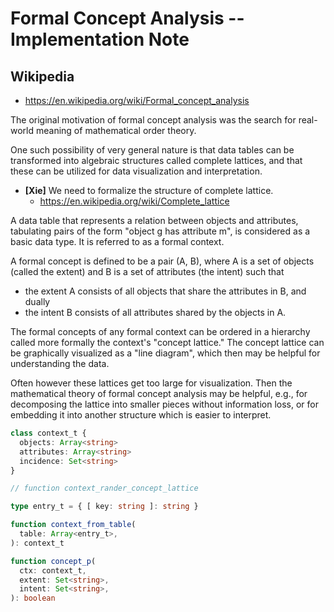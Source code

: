 # Formal Concept Analysis -- Implementation Note

## Wikipedia

- https://en.wikipedia.org/wiki/Formal_concept_analysis

The original motivation of formal concept analysis
was the search for real-world meaning of mathematical order theory.

One such possibility of very general nature is that
data tables can be transformed into algebraic structures called complete lattices,
and that these can be utilized for data visualization and interpretation.

- **[Xie]**
  We need to formalize the structure of complete lattice.
  - https://en.wikipedia.org/wiki/Complete_lattice

A data table that represents a relation between objects and attributes,
tabulating pairs of the form "object g has attribute m", is considered as a basic data type.
It is referred to as a formal context.

A formal concept is defined to be a pair (A, B),
where A is a set of objects (called the extent)
and B is a set of attributes (the intent) such that
- the extent A consists of all objects that share the attributes in B, and dually
- the intent B consists of all attributes shared by the objects in A.

The formal concepts of any formal context can be ordered in a hierarchy
called more formally the context's "concept lattice."
The concept lattice can be graphically visualized as a "line diagram",
which then may be helpful for understanding the data.

Often however these lattices get too large for visualization.
Then the mathematical theory of formal concept analysis may be helpful,
e.g., for decomposing the lattice into smaller pieces without information loss,
or for embedding it into another structure which is easier to interpret.

``` typescript
class context_t {
  objects: Array<string>
  attributes: Array<string>
  incidence: Set<string>
}

// function context_rander_concept_lattice

type entry_t = { [ key: string ]: string }

function context_from_table(
  table: Array<entry_t>,
): context_t

function concept_p(
  ctx: context_t,
  extent: Set<string>,
  intent: Set<string>,
): boolean
```
